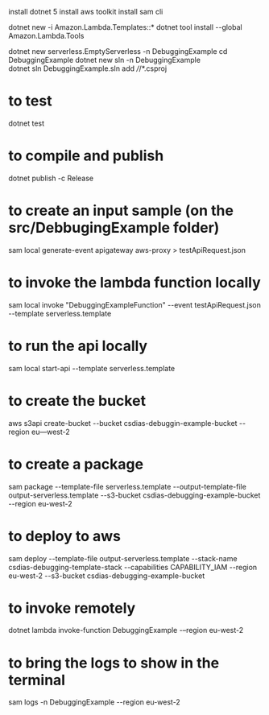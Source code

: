 install dotnet 5
install aws toolkit
install sam cli

dotnet new -i Amazon.Lambda.Templates::*
dotnet tool install --global Amazon.Lambda.Tools

dotnet new serverless.EmptyServerless -n DebuggingExample
cd DebuggingExample
dotnet new sln -n DebuggingExample\
dotnet sln DebuggingExample.sln add */*/*.csproj

# to test 
dotnet test

# to compile and publish
dotnet publish -c Release

# to create an input sample (on the src/DebbugingExample folder)
sam local generate-event apigateway aws-proxy > testApiRequest.json

# to invoke the lambda function locally
sam local invoke "DebuggingExampleFunction" --event testApiRequest.json --template serverless.template

# to run the api locally
sam local start-api --template serverless.template

# to create the bucket 
aws s3api create-bucket --bucket csdias-debuggin-example-bucket --region eu—west-2

# to create a package
sam package --template-file serverless.template --output-template-file output-serverless.template --s3-bucket csdias-debugging-example-bucket --region eu-west-2

# to deploy to aws
sam deploy --template-file output-serverless.template --stack-name csdias-debugging-template-stack --capabilities CAPABILITY_IAM --region eu-west-2 --s3-bucket csdias-debugging-example-bucket

# to invoke remotely
dotnet lambda invoke-function DebuggingExample -–region eu-west-2

# to bring the logs to show in the terminal
sam logs -n DebuggingExample --region eu-west-2